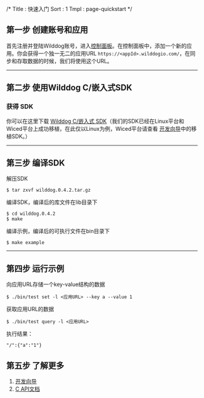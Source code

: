 /*
Title : 快速入门
Sort : 1
Tmpl : page-quickstart
*/


## 第一步 创建账号和应用
首先注册并登陆Wilddog账号，进入[控制面板](https://www.wilddog.com/dashboard)。在控制面板中，添加一个新的应用。你会获得一个独一无二的应用URL `https://<appId>.wilddogio.com/`，在同步和存取数据的时候，我们将使用这个URL。


----

## 第二步 使用Wilddog C/嵌入式SDK

### 获得 SDK
你可以在这里下载 [Wilddog C/嵌入式 SDK](https://cdn.wilddog.com/c/client/0.4.2/wilddog.0.4.2.tar.gz)（我们的SDK已经在Linux平台和Wiced平台上成功移植，在此仅以Linux为例，Wiced平台请查看 [开发向导](https://z.wilddog.com/device/guide)中的移植SDK。）


----

## 第三步 编译SDK



解压SDK
	
	$ tar zxvf wilddog.0.4.2.tar.gz


编译SDK，编译后的库文件在lib目录下

	$ cd wilddog.0.4.2
	$ make 

编译示例，编译后的可执行文件在bin目录下

	$ make example

----

## 第四步 运行示例
向应用URL存储一个key-value结构的数据

	$ ./bin/test set -l <应用URL> --key a --value 1 

获取应用URL的数据

	$ ./bin/test query -l <应用URL>
		
执行结果：
		
	"/":{"a":"1"}

## 第五步 了解更多

1. [开发向导](guide)
2. [C API文档](c_api)

